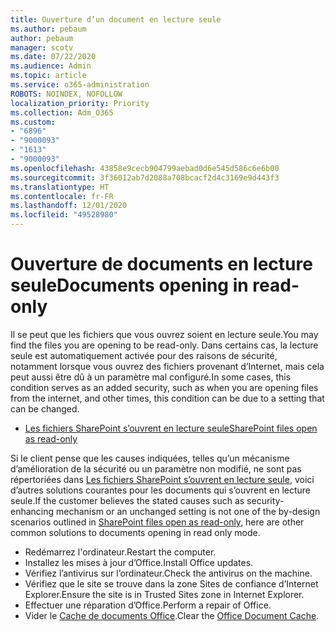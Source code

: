 ```yaml
---
title: Ouverture d’un document en lecture seule
ms.author: pebaum
author: pebaum
manager: scotv
ms.date: 07/22/2020
ms.audience: Admin
ms.topic: article
ms.service: o365-administration
ROBOTS: NOINDEX, NOFOLLOW
localization_priority: Priority
ms.collection: Adm_O365
ms.custom:
- "6896"
- "9000093"
- "1613"
- "9000093"
ms.openlocfilehash: 43858e9cecb904799aebad0d6e545d586c6e6b00
ms.sourcegitcommit: 3f36012ab7d2088a708bcacf2d4c3169e9d443f3
ms.translationtype: HT
ms.contentlocale: fr-FR
ms.lasthandoff: 12/01/2020
ms.locfileid: "49528980"
---
```

# <a name="documents-opening-in-read-only"></a><span data-ttu-id="bbe52-102">Ouverture de documents en lecture seule</span><span class="sxs-lookup"><span data-stu-id="bbe52-102">Documents opening in read-only</span></span>

<span data-ttu-id="bbe52-103">Il se peut que les fichiers que vous ouvrez soient en lecture seule.</span><span class="sxs-lookup"><span data-stu-id="bbe52-103">You may find the files you are opening to be read-only.</span></span> <span data-ttu-id="bbe52-104">Dans certains cas, la lecture seule est automatiquement activée pour des raisons de sécurité, notamment lorsque vous ouvrez des fichiers provenant d’Internet, mais cela peut aussi être dû à un paramètre mal configuré.</span><span class="sxs-lookup"><span data-stu-id="bbe52-104">In some cases, this condition serves as an added security, such as when you are opening files from the internet, and other times, this condition can be due to a setting that can be changed.</span></span>

- [<span data-ttu-id="bbe52-105">Les fichiers SharePoint s’ouvrent en lecture seule</span><span class="sxs-lookup"><span data-stu-id="bbe52-105">SharePoint files open as read-only</span></span>](https://docs.microsoft.com/sharepoint/troubleshoot/lists-and-libraries/files-open-as-read-only-and-cannot-check-in-or-out)

<span data-ttu-id="bbe52-106">Si le client pense que les causes indiquées, telles qu’un mécanisme d’amélioration de la sécurité ou un paramètre non modifié, ne sont pas répertoriées dans [Les fichiers SharePoint s’ouvrent en lecture seule](https://docs.microsoft.com/sharepoint/troubleshoot/lists-and-libraries/files-open-as-read-only-and-cannot-check-in-or-out), voici d’autres solutions courantes pour les documents qui s’ouvrent en lecture seule.</span><span class="sxs-lookup"><span data-stu-id="bbe52-106">If the customer believes the stated causes such as security-enhancing mechanism or an unchanged setting is not one of the by-design scenarios outlined in [SharePoint files open as read-only](https://docs.microsoft.com/sharepoint/troubleshoot/lists-and-libraries/files-open-as-read-only-and-cannot-check-in-or-out), here are other common solutions to documents opening in read only mode.</span></span>

- <span data-ttu-id="bbe52-107">Redémarrez l'ordinateur.</span><span class="sxs-lookup"><span data-stu-id="bbe52-107">Restart the computer.</span></span>
- <span data-ttu-id="bbe52-108">Installez les mises à jour d’Office.</span><span class="sxs-lookup"><span data-stu-id="bbe52-108">Install Office updates.</span></span>
- <span data-ttu-id="bbe52-109">Vérifiez l’antivirus sur l’ordinateur.</span><span class="sxs-lookup"><span data-stu-id="bbe52-109">Check the antivirus on the machine.</span></span>
- <span data-ttu-id="bbe52-110">Vérifiez que le site se trouve dans la zone Sites de confiance d’Internet Explorer.</span><span class="sxs-lookup"><span data-stu-id="bbe52-110">Ensure the site is in Trusted Sites zone in Internet Explorer.</span></span>
- <span data-ttu-id="bbe52-111">Effectuer une réparation d’Office.</span><span class="sxs-lookup"><span data-stu-id="bbe52-111">Perform a repair of Office.</span></span>
- <span data-ttu-id="bbe52-112">Vider le [Cache de documents Office](https://support.microsoft.com/office/delete-your-office-document-cache-b1d3765e-d71b-4bb8-99ca-acd22c42995d?ui=en-us&rs=en-us&ad=us).</span><span class="sxs-lookup"><span data-stu-id="bbe52-112">Clear the [Office Document Cache](https://support.microsoft.com/office/delete-your-office-document-cache-b1d3765e-d71b-4bb8-99ca-acd22c42995d?ui=en-us&rs=en-us&ad=us).</span></span>

